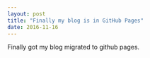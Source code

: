 ```yaml
---
layout: post
title: "Finally my blog is in GitHub Pages"
date: 2016-11-16
---
```


Finally got my blog migrated to github pages.
